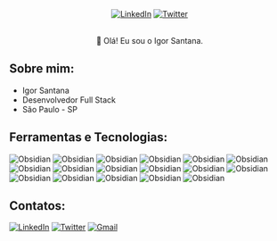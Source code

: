 

<div align="center">
    <a href="https://www.linkedin.com/in/igor-santanaa/" target="_blank"><img src="https://img.shields.io/badge/linkedin-%23593d88.svg?style=for-the-badge&logo=linkedin&logoColor=white" alt="LinkedIn"></a>
    <a href="https://twitter.com/igorhkd" target="_blank"><img src="https://img.shields.io/badge/twitter-%23593d88.svg?style=for-the-badge&logo=twitter&logoColor=white" alt="Twitter"></a>
</div>
<br>
<p align="center">👋 Olá! Eu sou o Igor Santana.</p>

## Sobre mim:
- Igor Santana
- Desenvolvedor Full Stack
- São Paulo - SP

## Ferramentas e Tecnologias:

![Obsidian](https://img.shields.io/badge/javascript-%23593d88.svg?style=for-the-badge&logo=javascript&logoColor=white)
![Obsidian](https://img.shields.io/badge/typescript-%23593d88.svg?style=for-the-badge&logo=typescript&logoColor=white)
![Obsidian](https://img.shields.io/badge/react-%23593d88.svg?style=for-the-badge&logo=react&logoColor=white)
![Obsidian](https://img.shields.io/badge/react_native-%23363636.svg?style=for-the-badge&logo=react&logoColor=white)
![Obsidian](https://img.shields.io/badge/node_js-%23363636.svg?style=for-the-badge&logo=node.js&logoColor=white)
![Obsidian](https://img.shields.io/badge/nest_js-%23363636.svg?style=for-the-badge&logo=nestjs&logoColor=white)
![Obsidian](https://img.shields.io/badge/next-%23363636.svg?style=for-the-badge&logo=next.js&logoColor=white)
![Obsidian](https://img.shields.io/badge/html5-%23363636.svg?style=for-the-badge&logo=html5&logoColor=white)
![Obsidian](https://img.shields.io/badge/css3-%23363636.svg?style=for-the-badge&logo=css3&logoColor=white)
![Obsidian](https://img.shields.io/badge/tailwind_cSS-%23593d88.svg?style=for-the-badge&logo=tailwindcSS&logoColor=white)
![Obsidian](https://img.shields.io/badge/sass-%23363636.svg?style=for-the-badge&logo=sass&logoColor=white)
![Obsidian](https://img.shields.io/badge/styled_components-%23363636.svg?style=for-the-badge&logo=Styled-Components&logoColor=white)
![Obsidian](https://img.shields.io/badge/storybook-%23363636.svg?style=for-the-badge&logo=storybook&logoColor=white)
![Obsidian](https://img.shields.io/badge/jest-%23593d88.svg?style=for-the-badge&logo=jest&logoColor=white)
![Obsidian](https://img.shields.io/badge/git-%23363636.svg?style=for-the-badge&logo=git&logoColor=white)
![Obsidian](https://img.shields.io/badge/postgres-%23363636.svg?style=for-the-badge&logo=postgresql&logoColor=white)
![Obsidian](https://img.shields.io/badge/visual_studio_code-%23363636.svg?style=for-the-badge&logo=visual-studio&logoColor=white)

## Contatos:

<a href="https://www.linkedin.com/in/igor-santanaa/" target="_blank"><img src="https://img.shields.io/badge/linkedin-%23593d88.svg?style=for-the-badge&logo=linkedin&logoColor=white" alt="LinkedIn"></a>
<a href="https://twitter.com/igorhkd" target="_blank"><img src="https://img.shields.io/badge/twitter-%23593d88.svg?style=for-the-badge&logo=twitter&logoColor=white" alt="Twitter"></a>
<a href="mailto:igor.santanahkd@gmail.com"><img src="https://img.shields.io/badge/gmail-%23593d88.svg?style=for-the-badge&logo=gmail&logoColor=white" alt="Gmail"></a>
